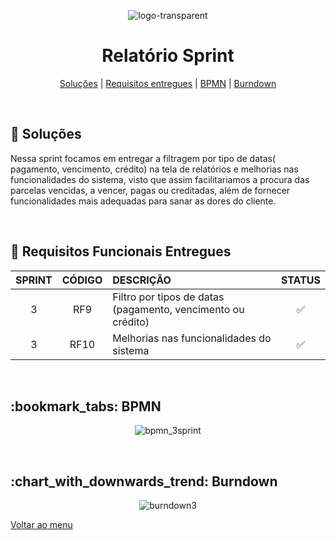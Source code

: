 <div align="center" id="menu">

![logo-transparent](https://user-images.githubusercontent.com/101027809/230509560-dde0caec-8fa5-44c9-91f4-11c7fc8d2f76.png)
    
<h1> Relatório Sprint </h1>

<p>
    <a href="#solucao">Soluções</a> | 
    <a href="#requisitos">Requisitos entregues</a> | 
    <a href="#bpmn">BPMN</a> |
    <a href="#burndown">Burndown</a> 
</p>

</div>
<br>

<span id="solucao">

## :pencil: Soluções
 Nessa sprint focamos em entregar a filtragem por tipo de datas( pagamento, vencimento, crédito) na tela de relatórios e melhorias nas funcionalidades do sistema, visto que assim facilitariamos a procura das parcelas vencidas, a vencer, pagas ou creditadas, além de fornecer funcionalidades mais adequadas para sanar as dores do cliente. 

<br>

<span id="requisitos">

## :pushpin: Requisitos Funcionais Entregues 

| SPRINT | CÓDIGO | DESCRIÇÃO                                                    | STATUS |
| :----: | :----: | :----------------------------------------------------------- | :----: |
|   3    |  RF9   | Filtro por tipos de datas (pagamento, vencimento ou crédito) |   ✅    |
|   3    |  RF10  | Melhorias nas funcionalidades do sistema                     |   ✅    |

<br>

<span id="bpmn">

<h2>:bookmark_tabs: BPMN </h2>
<div align="center">

![bpmn_3sprint](https://github.com/Neo-Brasil/Neo-Brasil-Documentacao/assets/101027809/e8513efe-df8e-477b-a62f-ed8e22dce576)

</div>

<br>

<span id="burndown">

<H2> :chart_with_downwards_trend: Burndown </h2>    
<div align="center">

 ![burndown3](https://github.com/Neo-Brasil/Neo-Brasil-Documentacao/assets/101027809/a4b6dd98-b695-48b4-882b-343991621e6e)

</div>

<a href="#menu">Voltar ao menu</a>
